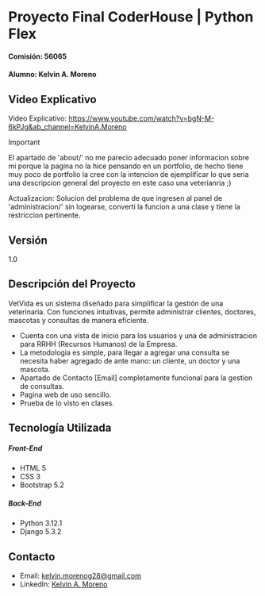 # Proyecto Final CoderHouse | Python Flex
#### Comisión: 56065 
#### Alumno: Kelvin A. Moreno
      
## Video Explicativo
Video Explicativo: https://www.youtube.com/watch?v=bgN-M-6kPJg&ab_channel=KelvinA.Moreno

> [!IMPORTANT]
> El apartado de 'about/' no me parecio adecuado poner informacion sobre mi porque la pagina no la hice pensando en un portfolio, de hecho tiene muy poco de portfolio la cree con la intencion de ejemplificar lo que seria una descripcion general del proyecto en este caso una veterianria ;)
>
>  Actualizacion: Solucion del problema de que ingresen al panel de 'administracion/' sin logearse, converti la funcion a una clase y tiene la restriccion pertinente.

## Versión
1.0

## Descripción del Proyecto
VetVida es un sistema diseñado para simplificar la gestión de una veterinaria. Con funciones intuitivas, permite administrar clientes, doctores, mascotas y consultas de manera eficiente. 

- Cuenta con una vista de inicio para los usuarios y una de administracion para RRHH (Recursos Humanos) de la Empresa.
- La metodologia es simple, para llegar a agregar una consulta se necesita haber agregado de ante mano:
   un cliente, un doctor y una mascota.
- Apartado de Contacto [Email] completamente funcional para la gestion de consultas.
- Pagina web de uso sencillo.
- Prueba de lo visto en clases.

## Tecnología Utilizada

##### Front-End
- HTML 5
- CSS 3
- Bootstrap 5.2

##### Back-End
- Python 3.12.1
- Django 5.3.2

## Contacto
- Email: kelvin.morenog28@gmail.com
- LinkedIn: [Kelvin A. Moreno](https://www.linkedin.com/in/kelvin-a-moreno/)
